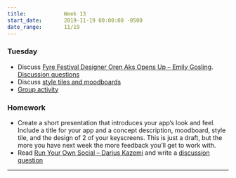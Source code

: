 ```yaml
---
title:            Week 13
start_date:       2019-11-19 00:00:00 -0500
date_range:       11/19
---
```


### Tuesday

- Discuss [Fyre Festival Designer Oren Aks Opens Up – Emily Gosling](https://eyeondesign.aiga.org/fyre-festival-designer-oren-aks-opens-up-reveals-unused-designs-bizarre-text-convos/). [Discussion questions](https://paper.dropbox.com/doc/Week-13-Fyre-Island-Reading--Aoan_yygED30S_VADr_q2muUAQ-EdllWRBoE4cGva1azZrF4)
- Discuss [style tiles and moodboards](https://paper.dropbox.com/doc/Week-13--AowO3jYW4uWY5XVneCkXZgaeAQ-IjasmqNOCA1GyDQxoBSYN)
- [Group activity](https://paper.dropbox.com/doc/Week-13--AowO3jYW4uWY5XVneCkXZgaeAQ-IjasmqNOCA1GyDQxoBSYN)


### Homework
- Create a short presentation that introduces your app&rsquo;s look and feel. Include a title for your app and a concept description, moodboard, style tile, and the design of 2 of your keyscreens. This is just a draft, but the more you have next week the more feedback you&rsquo;ll get to work with.
- Read [Run Your Own Social – Darius Kazemi](https://runyourown.social/) and write a [discussion question](https://paper.dropbox.com/doc/Blanding-or-the-Branding-Paradox-Discussion-Question--Aoyi_U_9IKDg~GHZ8BaqZ0YzAQ-i7S0lAsJqvZO4X7bJPwnu)

---
